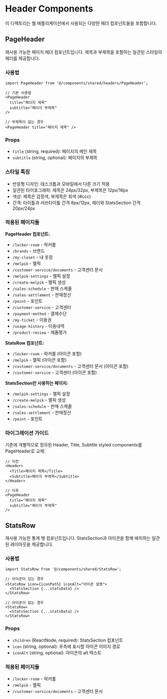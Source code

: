 # Header Components

이 디렉토리는 웹 애플리케이션에서 사용되는 다양한 헤더 컴포넌트들을 포함합니다.

## PageHeader

재사용 가능한 페이지 헤더 컴포넌트입니다. 제목과 부제목을 포함하는 일관된 스타일의 헤더를 제공합니다.

### 사용법

```tsx
import PageHeader from '@/components/shared/headers/PageHeader';

// 기본 사용법
<PageHeader
  title="페이지 제목"
  subtitle="페이지 부제목"
/>

// 부제목이 없는 경우
<PageHeader title="페이지 제목" />
```

### Props

- `title` (string, required): 페이지의 메인 제목
- `subtitle` (string, optional): 페이지의 부제목

### 스타일 특징

- 반응형 디자인: 데스크톱과 모바일에서 다른 크기 적용
- 일관된 타이포그래피: 제목은 24px/32px, 부제목은 12px/16px
- 색상: 제목은 검정색, 부제목은 회색 (#ccc)
- 간격: 타이틀과 서브타이틀 간격 8px/12px, 헤더와 StatsSection 간격 20px/24px

### 적용된 페이지들

**PageHeader 컴포넌트:**

- `/locker-room` - 락커룸
- `/brands` - 브랜드
- `/my-closet` - 내 옷장
- `/melpik` - 멜픽
- `/customer-service/documents` - 고객센터 문서
- `/melpik-settings` - 멜픽 설정
- `/create-melpik` - 멜픽 생성
- `/sales-schedule` - 판매 스케줄
- `/sales-settlement` - 판매정산
- `/point` - 포인트
- `/customer-service` - 고객센터
- `/payment-method` - 결제수단
- `/my-ticket` - 이용권
- `/usage-history` - 이용내역
- `/product-review` - 제품평가

**StatsRow 컴포넌트:**

- `/locker-room` - 락커룸 (아이콘 포함)
- `/melpik` - 멜픽 (아이콘 포함)
- `/customer-service/documents` - 고객센터 문서 (아이콘 포함)
- `/customer-service` - 고객센터 (아이콘 포함)

**StatsSection만 사용하는 페이지:**

- `/melpik-settings` - 멜픽 설정
- `/create-melpik` - 멜픽 생성
- `/sales-schedule` - 판매 스케줄
- `/sales-settlement` - 판매정산
- `/point` - 포인트

### 마이그레이션 가이드

기존에 개별적으로 정의된 Header, Title, Subtitle styled components를 PageHeader로 교체:

```tsx
// 이전
<Header>
  <Title>페이지 제목</Title>
  <Subtitle>페이지 부제목</Subtitle>
</Header>

// 이후
<PageHeader
  title="페이지 제목"
  subtitle="페이지 부제목"
/>
```

## StatsRow

재사용 가능한 통계 행 컴포넌트입니다. StatsSection과 아이콘을 함께 배치하는 일관된 레이아웃을 제공합니다.

### 사용법

```tsx
import StatsRow from '@/components/shared/StatsRow';

// 아이콘이 있는 경우
<StatsRow icon={iconPath} iconAlt="아이콘 설명">
  <StatsSection {...statsData} />
</StatsRow>

// 아이콘이 없는 경우
<StatsRow>
  <StatsSection {...statsData} />
</StatsRow>
```

### Props

- `children` (ReactNode, required): StatsSection 컴포넌트
- `icon` (string, optional): 우측에 표시할 아이콘 이미지 경로
- `iconAlt` (string, optional): 아이콘의 alt 텍스트

### 적용된 페이지들

- `/locker-room` - 락커룸
- `/melpik` - 멜픽
- `/customer-service/documents` - 고객센터 문서
